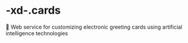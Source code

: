 # -xd-.cards
🎄 Web service for customizing electronic greeting cards using artificial intelligence technologies
